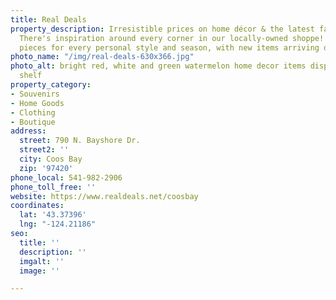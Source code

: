 ```yaml
---
title: Real Deals
property_description: Irresistible prices on home décor & the latest fashion & accessories.
  There's inspiration around every corner in our locally-owned shoppe! We hand-pick
  pieces for every personal style and season, with new items arriving daily.
photo_name: "/img/real-deals-630x366.jpg"
photo_alt: bright red, white and green watermelon home decor items displayed on a
  shelf
property_category:
- Souvenirs
- Home Goods
- Clothing
- Boutique
address:
  street: 790 N. Bayshore Dr.
  street2: ''
  city: Coos Bay
  zip: '97420'
phone_local: 541-982-2906
phone_toll_free: ''
website: https://www.realdeals.net/coosbay
coordinates:
  lat: '43.37396'
  lng: "-124.21186"
seo:
  title: ''
  description: ''
  imgalt: ''
  image: ''

---
```


